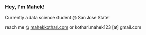 ### Hey, I'm Mahek! 

Currently a data science student @ San Jose State!

reach me @ [mahekkothari.com](https://mahekkothari.com) or kothari.mahek123 [at] gmail.com
